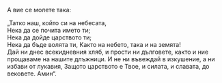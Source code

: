 А вие се молете така:

„Татко наш, който си на небесата,  
Нека да се почита името ти;   
Нека да дойде царството ти;   
Нека да бъде волята ти, 
Както на небето, така и на земята!  
Дай ни днес всекидневния хляб,
и прости ни дълговете, 
както и ние прощаваме на нашите длъжници. 
И не ни въвеждай в изкушение, а ни избави от лукавия,
Защото царството е Твое, и силата, и славата, до вековете. Амин“.
